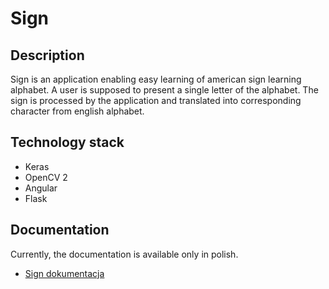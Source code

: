 
# Sign
## Description
  Sign is an application enabling easy learning of american sign learning alphabet. A user is supposed to present a single letter of the alphabet. The sign is processed by the application and translated into corresponding character from english alphabet.
  
## Technology stack
  * Keras
  * OpenCV 2
  * Angular
  * Flask

## Documentation
  Currently, the documentation is available only in polish.
 - [Sign dokumentacja](docs-pl/Sign%20-%20dokumentacja.pdf)
